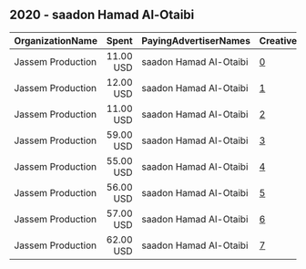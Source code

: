 ## 2020 - saadon Hamad Al-Otaibi 
|OrganizationName|Spent|PayingAdvertiserNames|CreativeUrls|Impressions|Genders|AgeBrackets|CountryCodes|BillingAddresses|CandidateBallotInformation|
|:---|---:|:---|:---|---:|:---|:---|:---|:---|:---|
|Jassem Production|11.00 USD|saadon Hamad Al-Otaibi|[0](https://www.snap.com/political-ads/asset/a32ba5d9d3a2513a294c33ad7640653db80934449974be9e3e99f5cae9d8ddf0?mediaType=png)|8,821|||kuwait|KW||
|Jassem Production|12.00 USD|saadon Hamad Al-Otaibi|[1](https://www.snap.com/political-ads/asset/72cdb75e077e01dd9bde77aa1046338670b207bfc3f8651c8a340218f0053e57?mediaType=png)|15,616|||kuwait|KW||
|Jassem Production|11.00 USD|saadon Hamad Al-Otaibi|[2](https://www.snap.com/political-ads/asset/967714ff37724c468d845162519cfaf9fa9243ca9bf1b12ee7eb78b0f25c2776?mediaType=png)|12,328|||kuwait|KW||
|Jassem Production|59.00 USD|saadon Hamad Al-Otaibi|[3](https://www.snap.com/political-ads/asset/df52495aded07bd5f896379bd36f779cef98e57246c88c728dd82b2eb01c9a99?mediaType=mp4)|8,751|||kuwait|KW||
|Jassem Production|55.00 USD|saadon Hamad Al-Otaibi|[4](https://www.snap.com/political-ads/asset/c2cf5b031b72b33e59f0edb17c7c4b2babc4e75f5e6278c759cb299fdb672ffb?mediaType=png)|99,270|||kuwait|KW||
|Jassem Production|56.00 USD|saadon Hamad Al-Otaibi|[5](https://www.snap.com/political-ads/asset/3b87ac931fe3bd1511cc23d3355e6c6088cbf706545df964f5e085f3f10581d6?mediaType=mp4)|34,122|||kuwait|KW||
|Jassem Production|57.00 USD|saadon Hamad Al-Otaibi|[6](https://www.snap.com/political-ads/asset/967714ff37724c468d845162519cfaf9fa9243ca9bf1b12ee7eb78b0f25c2776?mediaType=png)|47,230|||kuwait|KW||
|Jassem Production|62.00 USD|saadon Hamad Al-Otaibi|[7](https://www.snap.com/political-ads/asset/c2cf5b031b72b33e59f0edb17c7c4b2babc4e75f5e6278c759cb299fdb672ffb?mediaType=png)|34,317|||kuwait|KW||

